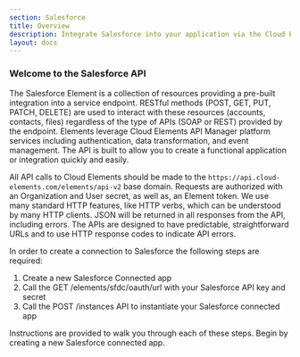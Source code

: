 ```yaml
---
section: Salesforce
title: Overview
description: Integrate Salesforce into your application via the Cloud Elements APIs.
layout: docs
---
```


### Welcome to the Salesforce API

The Salesforce Element is a collection of resources providing a pre-built integration into a service endpoint. RESTful methods (POST, GET, PUT, PATCH, DELETE) are used to interact with these resources (accounts, contacts, files) regardless of the type of APIs (SOAP or REST) provided by the endpoint. Elements leverage Cloud Elements API Manager platform services including authentication, data transformation, and event management.  The API is built to allow you to create a functional application or integration quickly and easily.

All API calls to Cloud Elements should be made to the `https://api.cloud-elements.com/elements/api-v2` base domain. Requests are authorized with an Organization and User secret, as well as, an Element token.  We use many standard HTTP features, like HTTP verbs, which can be understood by many HTTP clients. JSON will be returned in all responses from the API, including errors. The APIs are designed to have predictable, straightforward URLs and to use HTTP response codes to indicate API errors.

In order to create a connection to Salesforce the following steps are required:

1. Create a new Salesforce Connected app
2. Call the GET /elements/sfdc/oauth/url with your Salesforce API key and secret
3. Call the POST /instances API to instantiate your Salesforce connected app

Instructions are provided to walk you through each of these steps.
Begin by creating a new Salesforce connected app.
